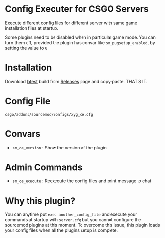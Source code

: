 # Config Executer for CSGO Servers
Execute different config files for different server with same game installation files at startup. 

Some plugins need to be disabled when in particular game mode. You can turn them off, provided the plugin has convar like `sm_pugsetup_enabled`, by setting the value to `0`  

# Installation
Download [latest](https://github.com/XymenApp/csgo-plugin-config-executor/releases/latest) build from [Releases](https://github.com/XymenApp/csgo-plugin-config-executor/releases) page and copy-paste. THAT'S IT.

# Config File
`csgo/addons/sourcemod/configs/xyg_ce.cfg`

# Convars
- `sm_ce_version` : Show the version of the plugin

# Admin Commands
- `sm_ce_execute` : Reexecute the config files and print message to chat

# Why this plugin?
You can anytime put `exec another_config_file` and execute your commands at startup with `server.cfg` but you cannot configure the sourcemod plugins at this moment. To overcome this issue, this plugin loads your config files when all the plugins setup is complete.